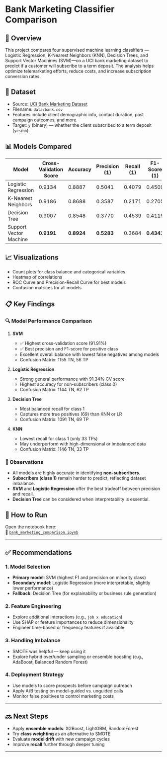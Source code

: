 # Bank Marketing Classifier Comparison

## 📌 Overview
This project compares four supervised machine learning classifiers — Logistic Regression, K-Nearest Neighbors (KNN), Decision Trees, and Support Vector Machines (SVM)—on a UCI bank marketing dataset to predict if a customer will subscribe to a term deposit. 
The analysis helps optimize telemarketing efforts, reduce costs, and increase subscription conversion rates.

## 📁 Dataset
- Source: [UCI Bank Marketing Dataset](https://archive.ics.uci.edu/ml/datasets/bank+marketing)
- Filename: `data/bank.csv`
- Features include client demographic info, contact duration, past campaign outcomes, and more.
- Target: `y` (binary) — whether the client subscribed to a term deposit (`yes`/`no`).

## 📊 Models Compared

| Model                | Cross-Validation Score | Accuracy | Precision (1) | Recall (1) | F1-Score (1) |
|----------------------|------------------------|----------|----------------|------------|--------------|
| Logistic Regression  | 0.9134                 | 0.8887   | 0.5041         | 0.4079     | 0.4509       |
| K-Nearest Neighbors  | 0.9186                 | 0.8688   | 0.3587         | 0.2171     | 0.2705       |
| Decision Tree        | 0.9007                 | 0.8548   | 0.3770         | 0.4539     | 0.4119       |
| Support Vector Machine | **0.9191**           | **0.8924** | **0.5283**     | 0.3684     | **0.4341**   |

## 📈 Visualizations
- Count plots for class balance and categorical variables
- Heatmap of correlations
- ROC Curve and Precision-Recall Curve for best models
- Confusion matrices for all models

## 📋 Key Findings

### 🔍 Model Performance Comparison

1. **SVM**
   - ✅ Highest cross-validation score (91.91%)
   - ✅ Best precision and F1-score for positive class
   - Excellent overall balance with lowest false negatives among models
   - Confusion Matrix: 1155 TN, 56 TP

2. **Logistic Regression**
   - Strong general performance with 91.34% CV score
   - Highest accuracy for non-subscribers (class 0)
   - Confusion Matrix: 1144 TN, 62 TP

3. **Decision Tree**
   - Most balanced recall for class 1
   - Captures more true positives (69) than KNN or LR
   - Confusion Matrix: 1091 TN, 69 TP

4. **KNN**
   - Lowest recall for class 1 (only 33 TPs)
   - May underperform with high-dimensional or imbalanced data
   - Confusion Matrix: 1146 TN, 33 TP

### 🔑 Observations

- All models are highly accurate in identifying **non-subscribers**.
- **Subscribers (class 1)** remain harder to predict, reflecting dataset imbalance.
- **SVM** and **Logistic Regression** offer the best tradeoff between precision and recall.
- **Decision Tree** can be considered when interpretability is essential.

## 📘 How to Run
Open the notebook here:  
📎 [`bank_marketing_comparison.ipynb`](./bank_marketing_comparison.ipynb)

---

## ✅ Recommendations

### 1. Model Selection
- **Primary model**: SVM (highest F1 and precision on minority class)
- **Secondary model**: Logistic Regression (more interpretable, slightly lower performance)
- **Fallback**: Decision Tree (for explainability or business rule generation)

### 2. Feature Engineering
- Explore additional interactions (e.g., `job x education`)
- Use SHAP or feature importances to reduce dimensionality
- Engineer time-based or frequency features if available

### 3. Handling Imbalance
- SMOTE was helpful — keep using it
- Explore hybrid over/under sampling or ensemble boosting (e.g., AdaBoost, Balanced Random Forest)

### 4. Deployment Strategy
- Use models to score prospects before campaign outreach
- Apply A/B testing on model-guided vs. unguided calls
- Monitor false positives to control marketing costs

---

## 🔜 Next Steps
- Apply **ensemble models**: XGBoost, LightGBM, RandomForest
- Try **class weighting** as an alternative to SMOTE
- Evaluate **model drift** with new campaign cycles
- Improve **recall** further through deeper tuning

---